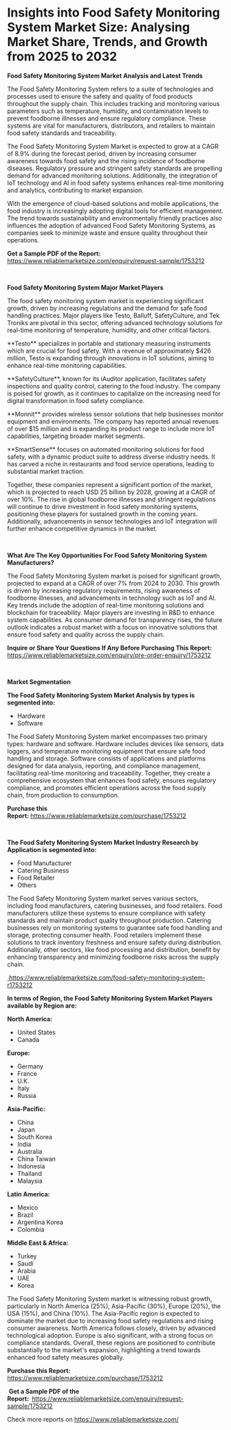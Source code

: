 <p><h1>Insights into Food Safety Monitoring System Market Size: Analysing Market Share, Trends, and Growth from 2025 to 2032</h1></p><p><strong>Food Safety Monitoring System Market Analysis and Latest Trends</strong></p>
<p><p>The Food Safety Monitoring System refers to a suite of technologies and processes used to ensure the safety and quality of food products throughout the supply chain. This includes tracking and monitoring various parameters such as temperature, humidity, and contamination levels to prevent foodborne illnesses and ensure regulatory compliance. These systems are vital for manufacturers, distributors, and retailers to maintain food safety standards and traceability.</p><p>The Food Safety Monitoring System Market is expected to grow at a CAGR of 8.9% during the forecast period, driven by increasing consumer awareness towards food safety and the rising incidence of foodborne diseases. Regulatory pressure and stringent safety standards are propelling demand for advanced monitoring solutions. Additionally, the integration of IoT technology and AI in food safety systems enhances real-time monitoring and analytics, contributing to market expansion. </p><p>With the emergence of cloud-based solutions and mobile applications, the food industry is increasingly adopting digital tools for efficient management. The trend towards sustainability and environmentally friendly practices also influences the adoption of advanced Food Safety Monitoring Systems, as companies seek to minimize waste and ensure quality throughout their operations.</p></p>
<p><strong>Get a Sample PDF of the Report:&nbsp;</strong> <a href="https://www.reliablemarketsize.com/enquiry/request-sample/1753212?utm_campaign=1998&utm_medium=2&utm_source=Github&utm_content=ia&utm_term=09032025&utm_id=food-safety-monitoring-system">https://www.reliablemarketsize.com/enquiry/request-sample/1753212</a></p>
<p>&nbsp;</p>
<p><strong>Food Safety Monitoring System Major Market Players</strong></p>
<p><p>The food safety monitoring system market is experiencing significant growth, driven by increasing regulations and the demand for safe food handling practices. Major players like Testo, Balluff, SafetyCulture, and Tek Troniks are pivotal in this sector, offering advanced technology solutions for real-time monitoring of temperature, humidity, and other critical factors.</p><p>**Testo** specializes in portable and stationary measuring instruments which are crucial for food safety. With a revenue of approximately $426 million, Testo is expanding through innovations in IoT solutions, aiming to enhance real-time monitoring capabilities.</p><p>**SafetyCulture**, known for its iAuditor application, facilitates safety inspections and quality control, catering to the food industry. The company is poised for growth, as it continues to capitalize on the increasing need for digital transformation in food safety compliance.</p><p>**Monnit** provides wireless sensor solutions that help businesses monitor equipment and environments. The company has reported annual revenues of over $15 million and is expanding its product range to include more IoT capabilities, targeting broader market segments.</p><p>**SmartSense** focuses on automated monitoring solutions for food safety, with a dynamic product suite to address diverse industry needs. It has carved a niche in restaurants and food service operations, leading to substantial market traction.</p><p>Together, these companies represent a significant portion of the market, which is projected to reach USD 25 billion by 2028, growing at a CAGR of over 10%. The rise in global foodborne illnesses and stringent regulations will continue to drive investment in food safety monitoring systems, positioning these players for sustained growth in the coming years. Additionally, advancements in sensor technologies and IoT integration will further enhance competitive dynamics in the market.</p></p>
<p>&nbsp;</p>
<p><strong>What Are The Key Opportunities For Food Safety Monitoring System Manufacturers?</strong></p>
<p><p>The Food Safety Monitoring System market is poised for significant growth, projected to expand at a CAGR of over 7% from 2024 to 2030. This growth is driven by increasing regulatory requirements, rising awareness of foodborne illnesses, and advancements in technology such as IoT and AI. Key trends include the adoption of real-time monitoring solutions and blockchain for traceability. Major players are investing in R&D to enhance system capabilities. As consumer demand for transparency rises, the future outlook indicates a robust market with a focus on innovative solutions that ensure food safety and quality across the supply chain.</p></p>
<p><strong>Inquire or Share Your Questions If Any Before Purchasing This Report:</strong> <a href="https://www.reliablemarketsize.com/enquiry/pre-order-enquiry/1753212?utm_campaign=1998&utm_medium=2&utm_source=Github&utm_content=ia&utm_term=09032025&utm_id=food-safety-monitoring-system">https://www.reliablemarketsize.com/enquiry/pre-order-enquiry/1753212</a></p>
<p>&nbsp;</p>
<p><strong>Market Segmentation</strong></p>
<p><strong>The Food Safety Monitoring System Market Analysis by types is segmented into:</strong></p>
<p><ul><li>Hardware</li><li>Software</li></ul></p>
<p><p>The Food Safety Monitoring System market encompasses two primary types: hardware and software. Hardware includes devices like sensors, data loggers, and temperature monitoring equipment that ensure safe food handling and storage. Software consists of applications and platforms designed for data analysis, reporting, and compliance management, facilitating real-time monitoring and traceability. Together, they create a comprehensive ecosystem that enhances food safety, ensures regulatory compliance, and promotes efficient operations across the food supply chain, from production to consumption.</p></p>
<p><strong>Purchase this Report:&nbsp;</strong><a href="https://www.reliablemarketsize.com/purchase/1753212?utm_campaign=1998&utm_medium=2&utm_source=Github&utm_content=ia&utm_term=09032025&utm_id=food-safety-monitoring-system">https://www.reliablemarketsize.com/purchase/1753212</a></p>
<p>&nbsp;</p>
<p><strong>The Food Safety Monitoring System Market Industry Research by Application is segmented into:</strong></p>
<p><ul><li>Food Manufacturer</li><li>Catering Business</li><li>Food Retailer</li><li>Others</li></ul></p>
<p><p>The Food Safety Monitoring System market serves various sectors, including food manufacturers, catering businesses, and food retailers. Food manufacturers utilize these systems to ensure compliance with safety standards and maintain product quality throughout production. Catering businesses rely on monitoring systems to guarantee safe food handling and storage, protecting consumer health. Food retailers implement these solutions to track inventory freshness and ensure safety during distribution. Additionally, other sectors, like food processing and distribution, benefit by enhancing transparency and minimizing foodborne risks across the supply chain.</p></p>
<p><a href="https://www.reliablemarketsize.com/food-safety-monitoring-system-r1753212?utm_campaign=1998&utm_medium=2&utm_source=Github&utm_content=ia&utm_term=09032025&utm_id=food-safety-monitoring-system">&nbsp;https://www.reliablemarketsize.com/food-safety-monitoring-system-r1753212</a></p>
<p><strong>In terms of Region, the Food Safety Monitoring System Market Players available by Region are:</strong></p>
<p>
    <p> <strong> North America: </strong>
        <ul>
            <li>United States</li>
            <li>Canada</li>
        </ul>
        </p> 
    <p> <strong> Europe: </strong>
        <ul>
            <li>Germany</li>
            <li>France</li>
            <li>U.K.</li>
            <li>Italy</li>
            <li>Russia</li>
        </ul>
        </p> 
    <p> <strong> Asia-Pacific: </strong>
        <ul>
            <li>China</li>
            <li>Japan</li>
            <li>South Korea</li>
            <li>India</li>
            <li>Australia</li>
            <li>China Taiwan</li>
            <li>Indonesia</li>
            <li>Thailand</li>
            <li>Malaysia</li>
        </ul>
        </p> 
    <p> <strong> Latin America: </strong>
        <ul>
            <li>Mexico</li>
            <li>Brazil</li>
            <li>Argentina Korea</li>
            <li>Colombia</li>
        </ul>
        </p> 
    <p> <strong> Middle East & Africa: </strong>
        <ul>
            <li>Turkey</li>
            <li>Saudi</li>
            <li>Arabia</li>
            <li>UAE</li>
            <li>Korea</li>
        </ul>
    </p>
    </p>
<p><p>The Food Safety Monitoring System market is witnessing robust growth, particularly in North America (25%), Asia-Pacific (30%), Europe (20%), the USA (15%), and China (10%). The Asia-Pacific region is expected to dominate the market due to increasing food safety regulations and rising consumer awareness. North America follows closely, driven by advanced technological adoption. Europe is also significant, with a strong focus on compliance standards. Overall, these regions are positioned to contribute substantially to the market's expansion, highlighting a trend towards enhanced food safety measures globally.</p></p>
<p><strong>Purchase this Report: </strong><a href="https://www.reliablemarketsize.com/purchase/1753212?utm_campaign=1998&utm_medium=2&utm_source=Github&utm_content=ia&utm_term=09032025&utm_id=food-safety-monitoring-system">https://www.reliablemarketsize.com/purchase/1753212</a></p>
<p>&nbsp;<strong>Get a Sample PDF of the Report:&nbsp;&nbsp;</strong><a href="https://www.reliablemarketsize.com/enquiry/request-sample/1753212?utm_campaign=1998&utm_medium=2&utm_source=Github&utm_content=ia&utm_term=09032025&utm_id=food-safety-monitoring-system">https://www.reliablemarketsize.com/enquiry/request-sample/1753212</a></p>
<p><strong></strong></p>
<p>Check more reports on <a href="https://www.reliablemarketsize.com/?utm_campaign=1998&utm_medium=2&utm_source=Github&utm_content=ia&utm_term=09032025&utm_id=food-safety-monitoring-system">https://www.reliablemarketsize.com/</a></p>